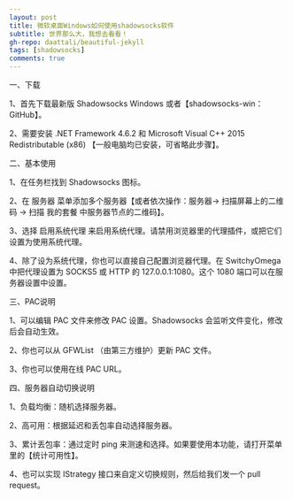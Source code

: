 ```yaml
---
layout: post
title: 微软桌面Windows如何使用shadowsocks软件
subtitle: 世界那么大，我想去看看！
gh-repo: daattali/beautiful-jekyll
tags: [shadowsocks]
comments: true
---
```


一、下载

1、首先下载最新版 Shadowsocks Windows 或者【shadowsocks-win：GitHub】。

2、需要安装 .NET Framework 4.6.2 和 Microsoft Visual C++ 2015 Redistributable (x86)   【一般电脑均已安装，可省略此步骤】。

二、基本使用

1、在任务栏找到 Shadowsocks 图标。

2、在 服务器 菜单添加多个服务器【或者依次操作：服务器-> 扫描屏幕上的二维码 -> 扫描 我的套餐 中服务器节点的二维码】。

3、选择 启用系统代理 来启用系统代理。请禁用浏览器里的代理插件，或把它们设置为使用系统代理。

4、除了设为系统代理，你也可以直接自己配置浏览器代理。在 SwitchyOmega 中把代理设置为 SOCKS5 或 HTTP 的 127.0.0.1:1080。这个 1080 端口可以在服务器设置中设置。

三、PAC说明

1、可以编辑 PAC 文件来修改 PAC 设置。Shadowsocks 会监听文件变化，修改后会自动生效。

2、你也可以从 GFWList （由第三方维护）更新 PAC 文件。

3、你也可以使用在线 PAC URL。

四、服务器自动切换说明

1、负载均衡：随机选择服务器。

2、高可用：根据延迟和丢包率自动选择服务器。

3、累计丢包率：通过定时 ping 来测速和选择。如果要使用本功能，请打开菜单里的【统计可用性】。

4、也可以实现 IStrategy 接口来自定义切换规则，然后给我们发一个 pull request。
